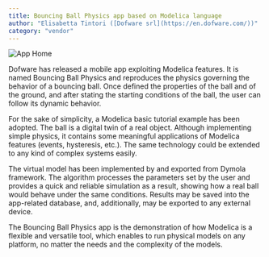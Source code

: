 ```yaml
---
title: Bouncing Ball Physics app based on Modelica language
author: "Elisabetta Tintori ([Dofware srl](https://en.dofware.com/))"
category: "vendor"
---
```


![App Home](https://github.com/dofware/newsletter/new/main/newsletter/_2022-01/MobileApp-logo.png "AppEntryPage")

Dofware has released a mobile app exploiting Modelica features. It is named Bouncing Ball Physics and reproduces the physics governing the behavior of a bouncing ball. Once defined the properties of the ball and of the ground, and after stating the starting conditions of the ball, the user can follow its dynamic behavior.

For the sake of simplicity, a Modelica basic tutorial example has been adopted. The ball is a digital twin of a real object. Although implementing simple physics, it contains some meaningful applications of Modelica features (events, hysteresis, etc.). The same technology could be extended to any kind of complex systems easily.

The virtual model has been implemented by and exported from Dymola framework. The algorithm processes the parameters set by the user and provides a quick and reliable simulation as a result, showing how a real ball would behave under the same conditions. Results may be saved into the app-related database, and, additionally, may be exported to any external device.

The Bouncing Ball Physics app is the demonstration of how Modelica is a flexible and versatile tool, which enables to run physical models on any platform, no matter the needs and the complexity of the models.
